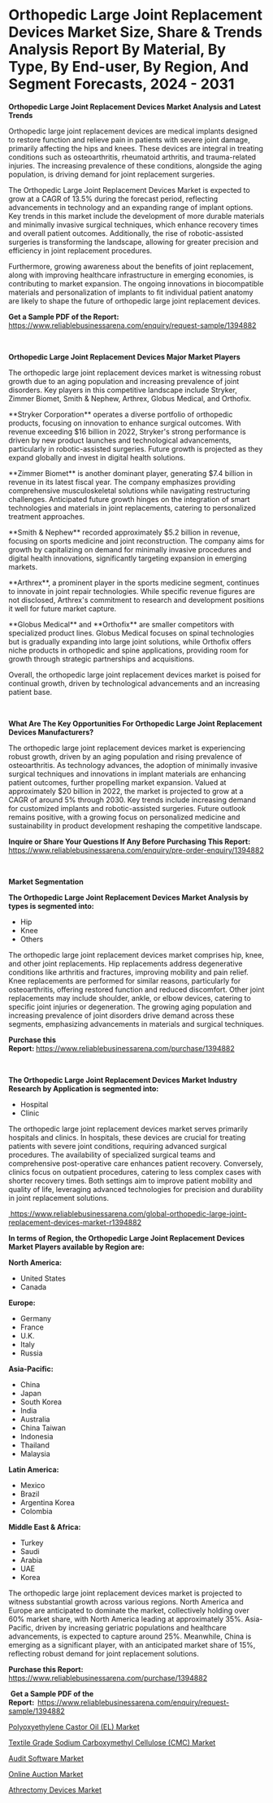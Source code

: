 <p><h1>Orthopedic Large Joint Replacement Devices Market Size, Share & Trends Analysis Report By Material, By Type, By End-user, By Region, And Segment Forecasts, 2024 - 2031</h1></p><p><strong>Orthopedic Large Joint Replacement Devices Market Analysis and Latest Trends</strong></p>
<p><p>Orthopedic large joint replacement devices are medical implants designed to restore function and relieve pain in patients with severe joint damage, primarily affecting the hips and knees. These devices are integral in treating conditions such as osteoarthritis, rheumatoid arthritis, and trauma-related injuries. The increasing prevalence of these conditions, alongside the aging population, is driving demand for joint replacement surgeries.</p><p>The Orthopedic Large Joint Replacement Devices Market is expected to grow at a CAGR of 13.5% during the forecast period, reflecting advancements in technology and an expanding range of implant options. Key trends in this market include the development of more durable materials and minimally invasive surgical techniques, which enhance recovery times and overall patient outcomes. Additionally, the rise of robotic-assisted surgeries is transforming the landscape, allowing for greater precision and efficiency in joint replacement procedures.</p><p>Furthermore, growing awareness about the benefits of joint replacement, along with improving healthcare infrastructure in emerging economies, is contributing to market expansion. The ongoing innovations in biocompatible materials and personalization of implants to fit individual patient anatomy are likely to shape the future of orthopedic large joint replacement devices.</p></p>
<p><strong>Get a Sample PDF of the Report:&nbsp;</strong> <a href="https://www.reliablebusinessarena.com/enquiry/request-sample/1394882">https://www.reliablebusinessarena.com/enquiry/request-sample/1394882</a></p>
<p>&nbsp;</p>
<p><strong>Orthopedic Large Joint Replacement Devices Major Market Players</strong></p>
<p><p>The orthopedic large joint replacement devices market is witnessing robust growth due to an aging population and increasing prevalence of joint disorders. Key players in this competitive landscape include Stryker, Zimmer Biomet, Smith & Nephew, Arthrex, Globus Medical, and Orthofix.</p><p>**Stryker Corporation** operates a diverse portfolio of orthopedic products, focusing on innovation to enhance surgical outcomes. With revenue exceeding $16 billion in 2022, Stryker's strong performance is driven by new product launches and technological advancements, particularly in robotic-assisted surgeries. Future growth is projected as they expand globally and invest in digital health solutions.</p><p>**Zimmer Biomet** is another dominant player, generating $7.4 billion in revenue in its latest fiscal year. The company emphasizes providing comprehensive musculoskeletal solutions while navigating restructuring challenges. Anticipated future growth hinges on the integration of smart technologies and materials in joint replacements, catering to personalized treatment approaches.</p><p>**Smith & Nephew** recorded approximately $5.2 billion in revenue, focusing on sports medicine and joint reconstruction. The company aims for growth by capitalizing on demand for minimally invasive procedures and digital health innovations, significantly targeting expansion in emerging markets.</p><p>**Arthrex**, a prominent player in the sports medicine segment, continues to innovate in joint repair technologies. While specific revenue figures are not disclosed, Arthrex's commitment to research and development positions it well for future market capture.</p><p>**Globus Medical** and **Orthofix** are smaller competitors with specialized product lines. Globus Medical focuses on spinal technologies but is gradually expanding into large joint solutions, while Orthofix offers niche products in orthopedic and spine applications, providing room for growth through strategic partnerships and acquisitions.</p><p>Overall, the orthopedic large joint replacement devices market is poised for continual growth, driven by technological advancements and an increasing patient base.</p></p>
<p>&nbsp;</p>
<p><strong>What Are The Key Opportunities For Orthopedic Large Joint Replacement Devices Manufacturers?</strong></p>
<p><p>The orthopedic large joint replacement devices market is experiencing robust growth, driven by an aging population and rising prevalence of osteoarthritis. As technology advances, the adoption of minimally invasive surgical techniques and innovations in implant materials are enhancing patient outcomes, further propelling market expansion. Valued at approximately $20 billion in 2022, the market is projected to grow at a CAGR of around 5% through 2030. Key trends include increasing demand for customized implants and robotic-assisted surgeries. Future outlook remains positive, with a growing focus on personalized medicine and sustainability in product development reshaping the competitive landscape.</p></p>
<p><strong>Inquire or Share Your Questions If Any Before Purchasing This Report:</strong> <a href="https://www.reliablebusinessarena.com/enquiry/pre-order-enquiry/1394882">https://www.reliablebusinessarena.com/enquiry/pre-order-enquiry/1394882</a></p>
<p>&nbsp;</p>
<p><strong>Market Segmentation</strong></p>
<p><strong>The Orthopedic Large Joint Replacement Devices Market Analysis by types is segmented into:</strong></p>
<p><ul><li>Hip</li><li>Knee</li><li>Others</li></ul></p>
<p><p>The orthopedic large joint replacement devices market comprises hip, knee, and other joint replacements. Hip replacements address degenerative conditions like arthritis and fractures, improving mobility and pain relief. Knee replacements are performed for similar reasons, particularly for osteoarthritis, offering restored function and reduced discomfort. Other joint replacements may include shoulder, ankle, or elbow devices, catering to specific joint injuries or degeneration. The growing aging population and increasing prevalence of joint disorders drive demand across these segments, emphasizing advancements in materials and surgical techniques.</p></p>
<p><strong>Purchase this Report:&nbsp;</strong><a href="https://www.reliablebusinessarena.com/purchase/1394882">https://www.reliablebusinessarena.com/purchase/1394882</a></p>
<p>&nbsp;</p>
<p><strong>The Orthopedic Large Joint Replacement Devices Market Industry Research by Application is segmented into:</strong></p>
<p><ul><li>Hospital</li><li>Clinic</li></ul></p>
<p><p>The orthopedic large joint replacement devices market serves primarily hospitals and clinics. In hospitals, these devices are crucial for treating patients with severe joint conditions, requiring advanced surgical procedures. The availability of specialized surgical teams and comprehensive post-operative care enhances patient recovery. Conversely, clinics focus on outpatient procedures, catering to less complex cases with shorter recovery times. Both settings aim to improve patient mobility and quality of life, leveraging advanced technologies for precision and durability in joint replacement solutions.</p></p>
<p><a href="https://www.reliablebusinessarena.com/global-orthopedic-large-joint-replacement-devices-market-r1394882">&nbsp;https://www.reliablebusinessarena.com/global-orthopedic-large-joint-replacement-devices-market-r1394882</a></p>
<p><strong>In terms of Region, the Orthopedic Large Joint Replacement Devices Market Players available by Region are:</strong></p>
<p>
    <p> <strong> North America: </strong>
        <ul>
            <li>United States</li>
            <li>Canada</li>
        </ul>
        </p> 
    <p> <strong> Europe: </strong>
        <ul>
            <li>Germany</li>
            <li>France</li>
            <li>U.K.</li>
            <li>Italy</li>
            <li>Russia</li>
        </ul>
        </p> 
    <p> <strong> Asia-Pacific: </strong>
        <ul>
            <li>China</li>
            <li>Japan</li>
            <li>South Korea</li>
            <li>India</li>
            <li>Australia</li>
            <li>China Taiwan</li>
            <li>Indonesia</li>
            <li>Thailand</li>
            <li>Malaysia</li>
        </ul>
        </p> 
    <p> <strong> Latin America: </strong>
        <ul>
            <li>Mexico</li>
            <li>Brazil</li>
            <li>Argentina Korea</li>
            <li>Colombia</li>
        </ul>
        </p> 
    <p> <strong> Middle East & Africa: </strong>
        <ul>
            <li>Turkey</li>
            <li>Saudi</li>
            <li>Arabia</li>
            <li>UAE</li>
            <li>Korea</li>
        </ul>
    </p>
    </p>
<p><p>The orthopedic large joint replacement devices market is projected to witness substantial growth across various regions. North America and Europe are anticipated to dominate the market, collectively holding over 60% market share, with North America leading at approximately 35%. Asia-Pacific, driven by increasing geriatric populations and healthcare advancements, is expected to capture around 25%. Meanwhile, China is emerging as a significant player, with an anticipated market share of 15%, reflecting robust demand for joint replacement solutions.</p></p>
<p><strong>Purchase this Report: </strong><a href="https://www.reliablebusinessarena.com/purchase/1394882">https://www.reliablebusinessarena.com/purchase/1394882</a></p>
<p>&nbsp;<strong>Get a Sample PDF of the Report:&nbsp;&nbsp;</strong><a href="https://www.reliablebusinessarena.com/enquiry/request-sample/1394882">https://www.reliablebusinessarena.com/enquiry/request-sample/1394882</a></p>
<p><strong></strong></p>
<p><p><a href="https://issuu.com/reportprime-2/docs/polyoxyethylene-castor-oil-el-marke_671d8909438720">Polyoxyethylene Castor Oil (EL) Market</a></p><p><a href="https://issuu.com/reportprime-2/docs/textile-grade-sodium-carboxymethyl-_f619fbd8f82d5e">Textile Grade Sodium Carboxymethyl Cellulose (CMC) Market</a></p><p><a href="https://www.linkedin.com/pulse/why-should-you-invest-audit-software-market-trends-leading-products-rqzqe?trackingId=IQegCc1ORYKgVLAfWBhfVA%3D%3D">Audit Software Market</a></p><p><a href="https://www.linkedin.com/pulse/online-auction-industry-analysis-report-its-market-size-zqsne?trackingId=oE4%2BjYHsSwqSbYni6ME2gg%3D%3D">Online Auction Market</a></p><p><a href="https://github.com/lylyparadise/Market-Research-Report-List-5/blob/main/athrectomy-devices-market.md">Athrectomy Devices Market</a></p></p>